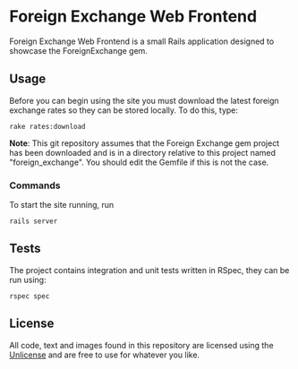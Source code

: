 # Foreign Exchange Web Frontend
Foreign Exchange Web Frontend is a small Rails application designed to showcase the ForeignExchange gem.

## Usage
Before you can begin using the site you must download the latest foreign exchange rates so they can be stored locally. To do this, type:

`rake rates:download`

**Note**: This git repository assumes that the Foreign Exchange gem project has been downloaded and is in a directory relative to this project named "foreign_exchange". You should edit the Gemfile if this is not the case.

### Commands

To start the site running, run

`rails server`

## Tests

The project contains integration and unit tests written in RSpec, they can be run using:

`rspec spec`

## License

All code, text and images found in this repository are licensed using the [Unlicense](http://unlicense.org/) and are free to use for whatever you like.